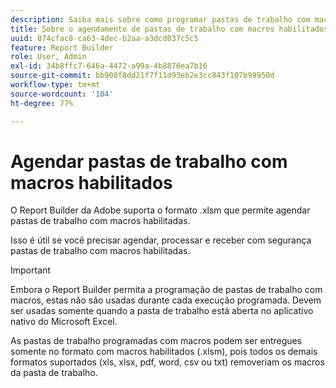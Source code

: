 ```yaml
---
description: Saiba mais sobre como programar pastas de trabalho com macros habilitadas.
title: Sobre o agendamento de pastas de trabalho com macros habilitados
uuid: 874cfac8-ca63-4dec-b2aa-a3dcd037c5c5
feature: Report Builder
role: User, Admin
exl-id: 34b8ffc7-646a-4472-a99a-4b8876ea7b16
source-git-commit: bb908f8dd21f7f11d93eb2e3cc843f107b99950d
workflow-type: tm+mt
source-wordcount: '104'
ht-degree: 77%

---
```


# Agendar pastas de trabalho com macros habilitados

O Report Builder da Adobe suporta o formato .xlsm que permite agendar pastas de trabalho com macros habilitadas.

Isso é útil se você precisar agendar, processar e receber com segurança pastas de trabalho com macros habilitadas.

>[!IMPORTANT]
>
>Embora o Report Builder permita a programação de pastas de trabalho com macros, estas não são usadas durante cada execução programada. Devem ser usadas somente quando a pasta de trabalho está aberta no aplicativo nativo do Microsoft Excel.

As pastas de trabalho programadas com macros podem ser entregues somente no formato com macros habilitados (.xlsm), pois todos os demais formatos suportados (xls, xlsx, pdf, word, csv ou txt) removeriam os macros da pasta de trabalho.
